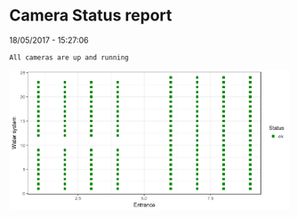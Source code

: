 Camera Status report
================
18/05/2017 - 15:27:06

    All cameras are up and running

![](camreport_files/figure-markdown_github/unnamed-chunk-2-1.png)
